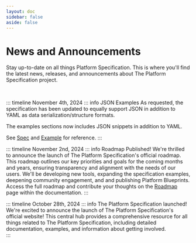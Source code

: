 ```yaml
---
layout: doc
sidebar: false
aside: false
---
```


# News and Announcements

Stay up-to-date on all things Platform Specification.  This is where you'll find the latest news, releases, and announcements about The Platform Specification project.

<p>&nbsp;</p>

::: timeline November 4th, 2024
::: info JSON Examples
As requested, the specification has been updated to equally support JSON in addition to YAML as data serialization/structure formats.

The examples sections now includes JSON snippets in addition to YAML.

See [Spec](docs/spec/spec) and [Example](docs/spec/example) for reference.
:::

::: timeline November 2nd, 2024
::: info Roadmap Published!
We're thrilled to announce the launch of The Platform Specification's official roadmap.  This roadmap outlines our key priorities and goals for the coming months and years, ensuring transparency and alignment with the needs of our users.  We'll be developing new tools, expanding the specification examples, deepening community engagement, and and publishing Platform Blueprints.  Access the full roadmap and contribute your thoughts on the [Roadmap](docs/project/roadmap) page within the documentation.
:::

::: timeline October 28th, 2024
::: info The Platform Specification launched!
We're excited to announce the launch of The Platform Specification's official website! This central hub provides a comprehensive resource for all things related to The Platform Specification, including detailed documentation, examples, and information about getting involved.  
:::
